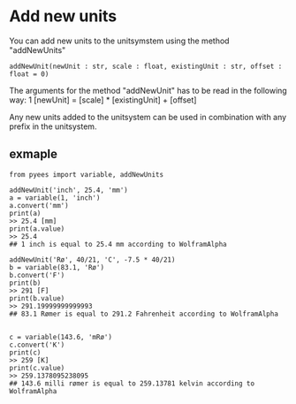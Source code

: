 # Add new units


You can add new units to the unitsymstem using the method "addNewUnits"

```
addNewUnit(newUnit : str, scale : float, existingUnit : str, offset : float = 0)
```

The arguments for the method "addNewUnit" has to be read in the following way:
    1 [newUnit] = [scale] * [existingUnit] + [offset]

Any new units added to the unitsystem can be used in combination with any prefix in the unitsystem.

## exmaple
```
from pyees import variable, addNewUnits

addNewUnit('inch', 25.4, 'mm')
a = variable(1, 'inch')
a.convert('mm')
print(a)
>> 25.4 [mm]
print(a.value)
>> 25.4
## 1 inch is equal to 25.4 mm according to WolframAlpha

addNewUnit('Rø', 40/21, 'C', -7.5 * 40/21)
b = variable(83.1, 'Rø')
b.convert('F')
print(b)
>> 291 [F]
print(b.value)
>> 291.19999999999993
## 83.1 Rømer is equal to 291.2 Fahrenheit according to WolframAlpha


c = variable(143.6, 'mRø')
c.convert('K')
print(c)
>> 259 [K]
print(c.value)
>> 259.1378095238095
## 143.6 milli rømer is equal to 259.13781 kelvin according to WolframAlpha
```